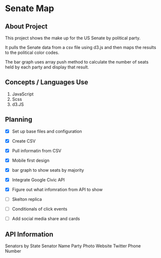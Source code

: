 # Senate Map

## About Project
This project shows the make up for the US Senate by political party.

It pulls the Senate data from a csv file using d3.js and then maps the results to the political color codes. 

The bar graph uses array push method to calculate the number of seats held by each party and display that result.

## Concepts / Languages Use
1. JavaScript
2. Scss
3. d3.JS

## Planning
- [x] Set up base files and configuration
- [x] Create CSV
- [x] Pull informatin from CSV
- [x] Mobile first design
- [x] bar graph to show seats by majority
- [x] Integrate Google Civic API
- [x] Figure out what infomration from API to show
- [ ] Skelton replica
- [ ] Conditionals of click events
- [ ] Add social media share and cards


## API Information
Senators by State
Senator Name
Party
Photo
Website
Twitter
Phone Number
